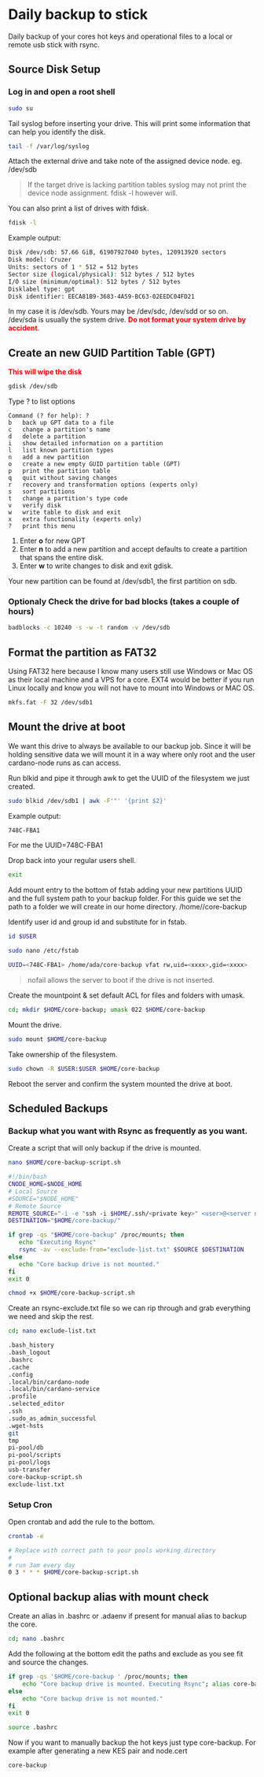 # Daily backup to stick

Daily backup of your cores hot keys and operational files to a local or remote usb stick with rsync.

## Source Disk Setup

### Log in and open a root shell

```bash
sudo su
```

Tail syslog before inserting your drive. This will print some information that can help you identify the disk.

```bash
tail -f /var/log/syslog
```

Attach the external drive and take note of the assigned device node. eg. /dev/sdb

> If the target drive is lacking partition tables syslog may not print the device node assignment. fdisk -l however will.

You can also print a list of drives with fdisk.

```bash
fdisk -l
```

Example output:

```bash
Disk /dev/sdb: 57.66 GiB, 61907927040 bytes, 120913920 sectors
Disk model: Cruzer
Units: sectors of 1 * 512 = 512 bytes
Sector size (logical/physical): 512 bytes / 512 bytes
I/O size (minimum/optimal): 512 bytes / 512 bytes
Disklabel type: gpt
Disk identifier: EECA81B9-3683-4A59-BC63-02EEDC04FD21
```

In my case it is /dev/sdb. Yours may be /dev/sdc, /dev/sdd or so on. /dev/sda is usually the system drive.
**<span style="color:red">Do not format your system drive by accident</span>**.

## Create an new GUID Partition Table (GPT)

**<span style="color:red">This will wipe the disk</span>**

```bash
gdisk /dev/sdb
```

Type ? to list options

```
Command (? for help): ?
b	back up GPT data to a file
c	change a partition's name
d	delete a partition
i	show detailed information on a partition
l	list known partition types
n	add a new partition
o	create a new empty GUID partition table (GPT)
p	print the partition table
q	quit without saving changes
r	recovery and transformation options (experts only)
s	sort partitions
t	change a partition's type code
v	verify disk
w	write table to disk and exit
x	extra functionality (experts only)
?	print this menu
```

1. Enter **o** for new GPT
2. Enter **n** to add a new partition and accept defaults to create a partition that spans the entire disk.
3. Enter **w** to write changes to disk and exit gdisk.

Your new partition can be found at /dev/sdb1, the first partition on sdb.

### Optionaly Check the drive for bad blocks (takes a couple of hours)

```bash
badblocks -c 10240 -s -w -t random -v /dev/sdb
```

## Format the partition as FAT32

Using FAT32 here because I know many users still use Windows or Mac OS as their local machine and a VPS for a core. EXT4 would be better if you run Linux locally and know you will not have to mount into Windows or MAC OS.

```bash
mkfs.fat -F 32 /dev/sdb1
```

## Mount the drive at boot

We want this drive to always be available to our backup job. Since it will be holding sensitive data we will mount it in a way where only root and the user cardano-node runs as can access.

Run blkid and pipe it through awk to get the UUID of the filesystem we just created.

```bash
sudo blkid /dev/sdb1 | awk -F'"' '{print $2}'
```

Example output:

```bash
748C-FBA1
```

For me the UUID=748C-FBA1

Drop back into your regular users shell.

```bash
exit
```

Add mount entry to the bottom of fstab adding your new partitions UUID and the full system path to your backup folder.
For this guide we set the path to a folder we will create in our home directory. /home/<username>/core-backup

Identify user id and group id and substitute for <xxxx> in fstab.

```bash
id $USER
```

```bash
sudo nano /etc/fstab
```

```bash
UUID=<748C-FBA1> /home/ada/core-backup vfat rw,uid=<xxxx>,gid=<xxxx>
```

> nofail allows the server to boot if the drive is not inserted.

Create the mountpoint & set default ACL for files and folders with umask.

```bash
cd; mkdir $HOME/core-backup; umask 022 $HOME/core-backup
```

Mount the drive.

```bash
sudo mount $HOME/core-backup
```

Take ownership of the filesystem.

```bash
sudo chown -R $USER:$USER $HOME/core-backup
```

Reboot the server and confirm the system mounted the drive at boot.

## Scheduled Backups

### Backup what you want with Rsync as frequently as you want.

Create a script that will only backup if the drive is mounted.

```bash
nano $HOME/core-backup-script.sh
```

```bash
#!/bin/bash
CNODE_HOME=$NODE_HOME
# Local Source
#SOURCE="$NODE_HOME"
# Remote Source
REMOTE_SOURCE="-i -e "ssh -i $HOME/.ssh/<private key>" <user>@<server name or IP>:$NODE_HOME"
DESTINATION="$HOME/core-backup/"

if grep -qs "$HOME/core-backup" /proc/mounts; then
   echo "Executing Rsync"
   rsync -av --exclude-from="exclude-list.txt" $SOURCE $DESTINATION
else
   echo "Core backup drive is not mounted."
fi
exit 0

```

```bash
chmod +x $HOME/core-backup-script.sh
```

Create an rsync-exclude.txt file so we can rip through and grab everything we need and skip the rest.

```bash
cd; nano exclude-list.txt
```

```bash
.bash_history
.bash_logout
.bashrc
.cache
.config
.local/bin/cardano-node
.local/bin/cardano-service
.profile
.selected_editor
.ssh
.sudo_as_admin_successful
.wget-hsts
git
tmp
pi-pool/db
pi-pool/scripts
pi-pool/logs
usb-transfer
core-backup-script.sh
exclude-list.txt
```

### Setup Cron

Open crontab and add the rule to the bottom.

```bash
crontab -e
```

```bash
# Replace with correct path to your pools working directory
#
# run 3am every day
0 3 * * * $HOME/core-backup-script.sh
```

## Optional backup alias with mount check

Create an alias in .bashrc or .adaenv if present for manual alias to backup the core.

```bash
cd; nano .bashrc
```

Add the following at the bottom edit the paths and exclude as you see fit and source the changes.

```bash
if grep -qs '$HOME/core-backup ' /proc/mounts; then
    echo "Core backup drive is mounted. Executing Rsync"; alias core-backup="rsync -a --exclude={"db/","scripts/","logs/"} $NODE_HOME $HOME/core-backup/"
else
    echo "Core backup drive is not mounted."
fi
exit 0

```

```bash
source .bashrc
```
Now if you want to manually backup the hot keys just type core-backup. For example after generating a new KES pair and node.cert

```bash
core-backup
```